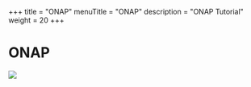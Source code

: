 +++
title = "ONAP"
menuTitle = "ONAP"
description = "ONAP Tutorial"
weight = 20
+++

# ONAP

![](/images/hack4easy/logo_onap_2017.png)
